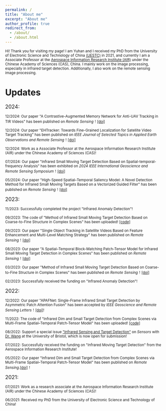 ```yaml
---
permalink: /
title: "About me"
excerpt: "About me"
author_profile: true
redirect_from: 
  - /about/
  - /about.html
---
```

<small>Hi! Thank you for visiting my page! I am Yuhan and I received my PhD from the University of Electronic Science and Technology of China [(UESTC)](https://en.uestc.edu.cn/) in 2021, and currently I am a Associate Professor at the [Aerospace Information Research Institute (AIR)](http://english.aircas.cn/) under the Chinese Academy of Sciences (CAS), China. I mainly work on the image processing, especially in infrared target detection. Additionally, I also work on the remote sensing image processing. </small>

Updates
======
<big>2024:</big>

<small>12/2024: Our paper "A Contrastive-Augmented Memory Network for Anti-UAV Tracking in TIR Videos" has been published on *Remote Sensing*！[[doi]](https://doi.org/10.3390/rs16244775)</small>

<small>12/2024: Our paper "EHTracker: Towards Fine-Grained Localization for Satellite Video Target Tracking" has been published on *IEEE Journal of Selected Topics in Applied Earth Observations and Remote Sensing*！[[doi]](10.1109/JSTARS.2024.3520997)</small>

<small>12/2024: Work as a Associate Professor at the Aerospace Information Research Institute (AIR) under the Chinese Academy of Sciences (CAS)!</small>

<small>07/2024: Our paper "Infrared Small Moving Target Detection Based on Spatial-temporal-frequency Analysis" has been exhibited on *2024 IEEE International Geoscience and Remote Sensing Symposium*！[[doi]](10.1109/IGARSS53475.2024.10640995)</small>

<small>05/2024: Our paper "High-Speed Spatial–Temporal Saliency Model: A Novel Detection Method for Infrared Small Moving Targets Based on a Vectorized Guided Filter" has been published on *Remote Sensing*！[[doi]](https://doi.org/10.3390/rs16101685)</small>

<big>2023:</big>

<small>11/2023: Successfully completed the project "Infrared Anomaly Detection"!</small>

<small>09/2023: The code of "Method of Infrared Small Moving Target Detection Based on Coarse-to-Fine Structure in Complex Scenes" has been uploaded! [[code]](https://github.com/Yoooohan/MCFS)</small>

<small>09/2023: Our paper "Single Object Tracking in Satellite Videos Based on Feature Enhancement and Multi-Level Matching Strategy" has been published on *Remote Sensing*！[[doi]](https://doi.org/10.3390/rs15174316)</small>

<small>08/2023: Our paper "A Spatial–Temporal Block-Matching Patch-Tensor Model for Infrared Small Moving Target Detection in Complex Scenes" has been published on *Remote Sensing*！[[doi]](https://doi.org/10.3390/rs15174316)</small>

<small>03/2023: Our paper "Method of Infrared Small Moving Target Detection Based on Coarse-to-Fine Structure in Complex Scenes" has been published on *Remote Sensing*！[[doi]](https://doi.org/10.3390/rs15061508)</small>

<small>02/2023: Successfully received the funding on "Infrared Anomaly Detection"!</small>

<big>2022:</big>

<small>12/2022: Our paper "APAFNet: Single-Frame Infrared Small Target Detection by Asymmetric Patch Attention Fusion" has been accepted by *IEEE Geoscience and Remote Sensing Letters*！[[doi]](10.1109/LGRS.2022.3230415)!</small>

<small>11/2022: The code of "Infrared Dim and Small Target Detection from Complex Scenes via Multi-Frame Spatial–Temporal Patch-Tensor Model" has been uploaded! [[code]](https://github.com/Yoooohan/MFSTPT)</small>

<small>08/2022: Support a special issue ["Infrared Sensing and Target Detection"](https://www.mdpi.com/journal/sensors/special_issues/W80R9G28H3) on *Sensors* with [Dr. Wang](https://wang-xiaoyang.github.io/) at the University of Bristol, which is now open for submission!</small>

<small>07/2022: Successfully received the funding on "Infrared Moving Target Detection" from the Aerospace Information Research Institute!</small>

<small>05/2022: Our paper "Infrared Dim and Small Target Detection from Complex Scenes via Multi-Frame Spatial–Temporal Patch-Tensor Model" has been published on *Remote Sensing*.[[doi]](https://www.mdpi.com/2072-4292/14/9/2234)！</small>

<big>2021:</big>

<small>07/2021: Work as a research associate at the Aerospace Information Research Institute (AIR) under the Chinese Academy of Sciences (CAS)!</small>

<small>06/2021: Received my PhD from the University of Electronic Science and Technology of China!</small>
